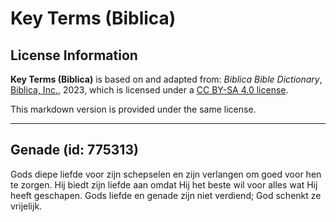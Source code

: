 # Key Terms (Biblica)

## License Information

**Key Terms (Biblica)** is based on and adapted from: _Biblica Bible Dictionary_, [Biblica, Inc.](https://www.biblica.com/), 2023, which is licensed under a [CC BY-SA 4.0 license](https://creativecommons.org/licenses/by-sa/4.0/legalcode.en).

This markdown version is provided under the same license.



--------------------------------

## Genade (id: 775313)

Gods diepe liefde voor zijn schepselen en zijn verlangen om goed voor hen te zorgen. Hij biedt zijn liefde aan omdat Hij het beste wil voor alles wat Hij heeft geschapen. Gods liefde en genade zijn niet verdiend; God schenkt ze vrijelijk.



